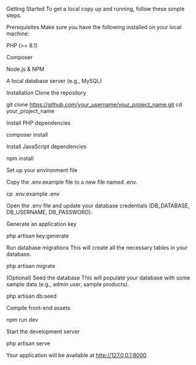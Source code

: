 Getting Started
To get a local copy up and running, follow these simple steps.

Prerequisites
Make sure you have the following installed on your local machine:

PHP (>= 8.1)

Composer

Node.js & NPM

A local database server (e.g., MySQL)

Installation
Clone the repository

git clone https://github.com/your_username/your_project_name.git
cd your_project_name

Install PHP dependencies

composer install

Install JavaScript dependencies

npm install

Set up your environment file

Copy the .env.example file to a new file named .env.

cp .env.example .env

Open the .env file and update your database credentials (DB_DATABASE, DB_USERNAME, DB_PASSWORD).

Generate an application key

php artisan key:generate

Run database migrations
This will create all the necessary tables in your database.

php artisan migrate

(Optional) Seed the database
This will populate your database with some sample data (e.g., admin user, sample products).

php artisan db:seed

Compile front-end assets

npm run dev

Start the development server

php artisan serve

Your application will be available at http://127.0.0.1:8000.
